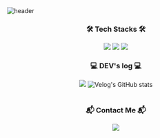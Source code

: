 <img src="https://capsule-render.vercel.app/api?type=waving&color=auto&height=300&section=header&text=Welcome%20to%20Han%20Suyeon's%20GitHub👋&fontSize=40" alt="header">


<h3 align="center"> 🛠️ Tech Stacks 🛠️ </h3>
<div align="center">
    <img src="https://img.shields.io/badge/javascript-%23323330.svg?style=for-the-badge&logo=javascript&logoColor=%23F7DF1E" />
    <img src="https://img.shields.io/badge/Solidity-%23363636.svg?style=for-the-badge&logo=solidity&logoColor=white" />
    <img src="https://img.shields.io/badge/react-%2320232a.svg?style=for-the-badge&logo=react&logoColor=%2361DAFB" />
</div>

<h3 align="center"> 💻 DEV's log 💻 </h3>
<div align="center">
    <a href="https://velog.io/@learnbuildgrow" style="text-decoration: none;">
        <img src="https://img.shields.io/badge/Velog-20c997?style=for-the-badge&logo=Vimeo&logoColor=white"> 
    </a>
    <a href="https://github.com/eungyeole/velog-readme-stats" style="text-decoration: none;">
        <img src="https://velog-readme-stats.vercel.app/api?name=learnbuildgrow" alt="Velog's GitHub stats">
    </a>
</div><br>

<h3 align="center"> 📬️ Contact Me 📬 </h3>
<div align="center">
    <a href="mailto:hansuyeon.dev@gmail.com">
    <img
      src="https://img.shields.io/badge/hansuyeon.dev@gmail.com-D14836?style=for-the-badge&logo=gmail&logoColor=white"/>
  </a>
</div>
